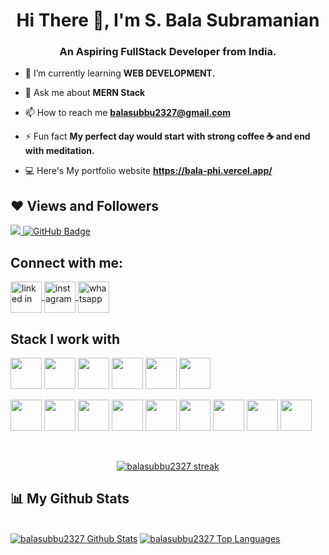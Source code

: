 <h1 align="center">Hi There 👋, I'm S. Bala Subramanian</h1>
<h3 align="center">An Aspiring FullStack Developer from India.</h3>




- 🌱 I’m currently learning **WEB DEVELOPMENT.**

- 💬 Ask me about **MERN Stack**
- 📫 How to reach me **balasubbu2327@gmail.com**
- ⚡ Fun fact **My perfect day would start with strong coffee ☕ and end with meditation.**
- 💻 Here's My portfolio website  **https://bala-phi.vercel.app/**


## ❤ Views and Followers
<a href="https://github.com/balasubbu2327/github-profile-views-counter">
    <img src="https://komarev.com/ghpvc/?username=balasubbu2327">
</a>
<a href="https://github.com/balasubbu2327?tab=followers"><img src="https://img.shields.io/github/followers/balasubbu2327?label=Followers&style=social" alt="GitHub Badge"></a>

<h2 align="left">Connect with me:</h2>
<p align="left">
<a href="https://www.linkedin.com/in/bala-subbu-a0a453236/" target="_blank">
<img align="center" src="https://www.vectorlogo.zone/logos/linkedin/linkedin-icon.svg" alt="linked in" height="50" width="50" />
</a>
  <a href="https://www.instagram.com/aravind.pandian27/?igshid=YmMyMTA2M2Y%3D" target="_blank">
<img align="center" src="https://www.vectorlogo.zone/logos/instagram/instagram-icon.svg" alt="instagram" height="50" width="50" />
</a>
<a href="7402060385" target="_blank">
<img align="center" src="https://www.vectorlogo.zone/logos/whatsapp/whatsapp-tile.svg" alt="whatsapp" height="50" width="50" />
</a>
</p>

<!-- <h3 align="left">Languages and Tools:</h3> -->

## Stack I work with
<code><img height="50" src="https://www.vectorlogo.zone/logos/w3_html5/w3_html5-ar21.svg"></code>
<code><img height="50" src="https://www.vectorlogo.zone/logos/w3_css/w3_css-ar21.svg"></code>
<code><img height="50" src="https://www.vectorlogo.zone/logos/tailwindcss/tailwindcss-ar21.svg"></code>
<code><img height="50" src="https://www.vectorlogo.zone/logos/javascript/javascript-ar21.svg"></code>
<code><img height="50" src="https://www.vectorlogo.zone/logos/reactjs/reactjs-ar21.svg"></code>
<code><img height="50" src="https://www.vectorlogo.zone/logos/nodejs/nodejs-ar21.svg"></code>

<code><img height="50" src="https://www.vectorlogo.zone/logos/expressjs/expressjs-ar21.svg"></code>
<code><img height="50" src="https://www.vectorlogo.zone/logos/mongodb/mongodb-ar21.svg"></code>
<code><img height="50" src="https://www.vectorlogo.zone/logos/mysql/mysql-ar21.svg"></code>
<code><img height="50" src="https://www.vectorlogo.zone/logos/github/github-ar21.svg"></code>
<code><img height="50" src="https://www.vectorlogo.zone/logos/netlify/netlify-ar21.svg"></code>
<code><img height="50" src="https://www.vectorlogo.zone/logos/getpostman/getpostman-ar21.svg"></code>
<code><img height="50" src="https://www.vectorlogo.zone/logos/git-scm/git-scm-ar21.svg"></code>
<code><img height="50" src="https://www.vectorlogo.zone/logos/stripe/stripe-ar21.svg"></code>
<code><img height="50" src="https://www.vectorlogo.zone/logos/amazon_aws/amazon_aws-ar21.svg"></code>





<br/>
<p align="center">
    <a href="https://github.com/balasubbu2327/github-readme-streak-stats">
        <img title="🔥 Get streak stats for your profile at git.io/streak-stats" alt="balasubbu2327 streak" src="https://github-readme-streak-stats.herokuapp.com/?user=balasubbu2327&theme=black-ice&hide_border=true&stroke=0000&background=060A0CD0"/>
    </a>
</p>


## 📊 My Github Stats
  <br/>
<div>
    <a href="https://github.com/balasubbu2327/github-readme-stats"><img alt="balasubbu2327 Github Stats" src="https://github-readme-stats.vercel.app/api?username=balasubbu2327&show_icons=true&count_private=true&theme=react&hide_border=true&bg_color=0D1117" /></a>
    <a href="https://github.com/balasubbu2327/github-readme-stats"><img alt="balasubbu2327 Top Languages" src="https://github-readme-stats.vercel.app/api/top-langs/?username=balasubbu2327&langs_count=8&count_private=true&layout=compact&theme=react&hide_border=true&bg_color=0D1117" /></a>
</div>
  <br/>
  


